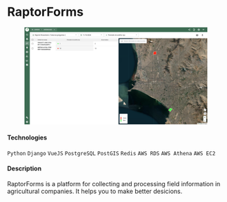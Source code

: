# RaptorForms

<figure><img src="../../.gitbook/assets/image (2).png" alt=""><figcaption></figcaption></figure>

#### Technologies

`Python` `Django` `VueJS` `PostgreSQL` `PostGIS` `Redis`  `AWS RDS` `AWS Athena` `AWS EC2`

#### Description

RaptorForms is a platform for collecting and processing field information in agricultural companies. It helps you to make better desicions.





